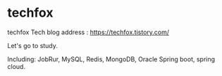 # techfox
techfox
Tech blog address : https://techfox.tistory.com/

Let's go to study.

Including: JobRur, MySQL, Redis, MongoDB, Oracle
Spring boot, spring cloud.
